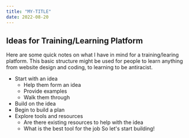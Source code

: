 ```yaml
---
title: "MY-TITLE"
date: 2022-08-20
---
```

## Ideas for Training/Learning Platform
Here are some quick notes on what I have in mind for a training/learing platform. This basic structure might be used for people to learn anything from website design and coding, to learning to be antiracist.
- Start with an idea
  - Help them form an idea
  - Provide examples
  - Walk them through
- Build on the idea
- Begin to build a plan
- Explore tools and resources
  - Are there existing resources to help with the idea
  - What is the best tool for the job 
So let's start building!
